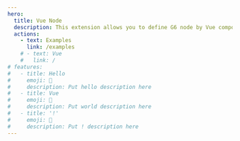 ```yaml
---
hero:
  title: Vue Node
  description: This extension allows you to define G6 node by Vue component and JSX syntax.
  actions:
    - text: Examples
      link: /examples
    # - text: Vue
    #   link: /
# features:
#   - title: Hello
#     emoji: 💎
#     description: Put hello description here
#   - title: Vue
#     emoji: 🌈
#     description: Put world description here
#   - title: '!'
#     emoji: 🚀
#     description: Put ! description here
---
```


<!-- g6-extension-vue -->

